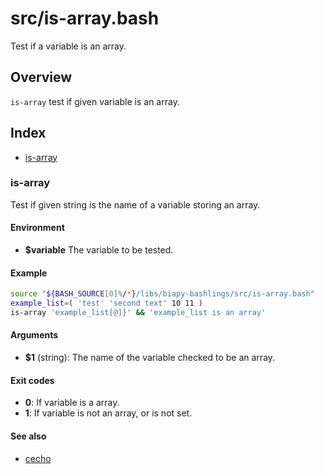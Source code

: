 # src/is-array.bash

Test if a variable is an array.

## Overview

`is-array` test if given variable is an array.

## Index

* [is-array](#is-array)

### is-array

Test if given string is the name of a variable storing an array.

#### Environment

- **$variable** The variable to be tested.

#### Example

```bash
source "${BASH_SOURCE[0]%/*}/libs/biapy-bashlings/src/is-array.bash"
example_list=( 'test' 'second text' 10 11 )
is-array 'example_list[@]}' && 'example_list is an array'
```

#### Arguments

* **$1** (string): The name of the variable checked to be an array.

#### Exit codes

* **0**: If variable is a array.
* **1**: If variable is not an array, or is not set.

#### See also

* [cecho](#cecho)

